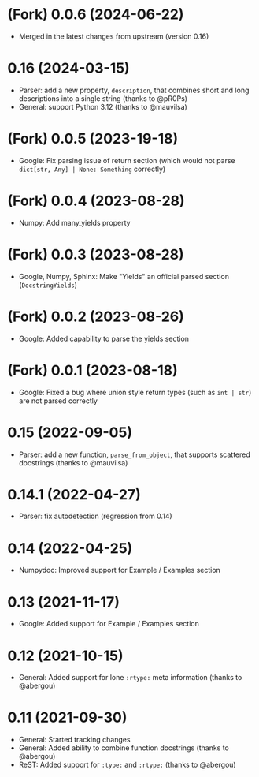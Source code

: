 # (Fork) 0.0.6 (2024-06-22)

- Merged in the latest changes from upstream (version 0.16)

# 0.16 (2024-03-15)

- Parser: add a new property, `description`, that combines short and long
  descriptions into a single string (thanks to @pR0Ps)
- General: support Python 3.12 (thanks to @mauvilsa)

# (Fork) 0.0.5 (2023-19-18)

- Google: Fix parsing issue of return section (which would not parse `dict[str, Any] | None: Something` correctly)

# (Fork) 0.0.4 (2023-08-28)

- Numpy: Add many_yields property

# (Fork) 0.0.3 (2023-08-28)

- Google, Numpy, Sphinx: Make "Yields" an official parsed section (`DocstringYields`)


# (Fork) 0.0.2 (2023-08-26)

- Google: Added capability to parse the yields section


# (Fork) 0.0.1 (2023-08-18)

- Google: Fixed a bug where union style return types (such as `int | str`) are not parsed correctly

# 0.15 (2022-09-05)

- Parser: add a new function, `parse_from_object`, that supports scattered
  docstrings (thanks to @mauvilsa)

# 0.14.1 (2022-04-27)

- Parser: fix autodetection (regression from 0.14)

# 0.14 (2022-04-25)

- Numpydoc: Improved support for Example / Examples section

# 0.13 (2021-11-17)

- Google: Added support for Example / Examples section

# 0.12 (2021-10-15)

- General: Added support for lone `:rtype:` meta information (thanks to @abergou)

# 0.11 (2021-09-30)

- General: Started tracking changes
- General: Added ability to combine function docstrings (thanks to @abergou)
- ReST: Added support for `:type:` and `:rtype:` (thanks to @abergou)
